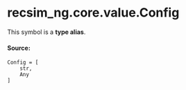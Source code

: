 <div itemscope itemtype="http://developers.google.com/ReferenceObject">
<meta itemprop="name" content="recsim_ng.core.value.Config" />
<meta itemprop="path" content="Stable" />
</div>

# recsim_ng.core.value.Config

<!-- Insert buttons and diff -->

This symbol is a **type alias**.

#### Source:

<pre class="devsite-click-to-copy prettyprint lang-py tfo-signature-link">
<code>Config = <class 'MutableMapping'>[
    str,
    Any
]
</code></pre>

<!-- Placeholder for "Used in" -->
